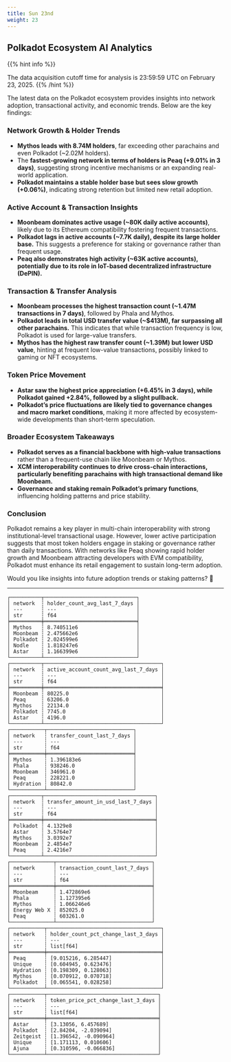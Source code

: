 ```yaml
---
title: Sun 23nd
weight: 23
---
```


## **Polkadot Ecosystem AI Analytics**
{{% hint info %}}

The data acquisition cutoff time for analysis is 23:59:59 UTC on February 23, 2025.
{{% /hint %}}

The latest data on the Polkadot ecosystem provides insights into network adoption, transactional activity, and economic trends. Below are the key findings:

### Network Growth & Holder Trends
- **Mythos leads with 8.74M holders**, far exceeding other parachains and even Polkadot (~2.02M holders).
- The **fastest-growing network in terms of holders is Peaq (+9.01% in 3 days)**, suggesting strong incentive mechanisms or an expanding real-world application.
- **Polkadot maintains a stable holder base but sees slow growth (+0.06%)**, indicating strong retention but limited new retail adoption.

### Active Account & Transaction Insights
- **Moonbeam dominates active usage (~80K daily active accounts)**, likely due to its Ethereum compatibility fostering frequent transactions.
- **Polkadot lags in active accounts (~7.7K daily), despite its large holder base.** This suggests a preference for staking or governance rather than frequent usage.
- **Peaq also demonstrates high activity (~63K active accounts), potentially due to its role in IoT-based decentralized infrastructure (DePIN).**

### Transaction & Transfer Analysis
- **Moonbeam processes the highest transaction count (~1.47M transactions in 7 days)**, followed by Phala and Mythos.
- **Polkadot leads in total USD transfer value (~$413M), far surpassing all other parachains.** This indicates that while transaction frequency is low, Polkadot is used for large-value transfers.
- **Mythos has the highest raw transfer count (~1.39M) but lower USD value**, hinting at frequent low-value transactions, possibly linked to gaming or NFT ecosystems.

### Token Price Movement
- **Astar saw the highest price appreciation (+6.45% in 3 days), while Polkadot gained +2.84%, followed by a slight pullback.**
- **Polkadot’s price fluctuations are likely tied to governance changes and macro market conditions**, making it more affected by ecosystem-wide developments than short-term speculation.

### Broader Ecosystem Takeaways
- **Polkadot serves as a financial backbone with high-value transactions** rather than a frequent-use chain like Moonbeam or Mythos.
- **XCM interoperability continues to drive cross-chain interactions, particularly benefiting parachains with high transactional demand like Moonbeam.**
- **Governance and staking remain Polkadot’s primary functions**, influencing holding patterns and price stability.

### Conclusion
Polkadot remains a key player in multi-chain interoperability with strong institutional-level transactional usage. However, lower active participation suggests that most token holders engage in staking or governance rather than daily transactions. With networks like Peaq showing rapid holder growth and Moonbeam attracting developers with EVM compatibility, Polkadot must enhance its retail engagement to sustain long-term adoption.

Would you like insights into future adoption trends or staking patterns? 🚀

---

```
┌──────────┬──────────────────────────────┐
│ network  ┆ holder_count_avg_last_7_days │
│ ---      ┆ ---                          │
│ str      ┆ f64                          │
╞══════════╪══════════════════════════════╡
│ Mythos   ┆ 8.740511e6                   │
│ Moonbeam ┆ 2.475662e6                   │
│ Polkadot ┆ 2.024599e6                   │
│ Nodle    ┆ 1.818247e6                   │
│ Astar    ┆ 1.166399e6                   │
└──────────┴──────────────────────────────┘
┌──────────┬──────────────────────────────────────┐
│ network  ┆ active_account_count_avg_last_7_days │
│ ---      ┆ ---                                  │
│ str      ┆ f64                                  │
╞══════════╪══════════════════════════════════════╡
│ Moonbeam ┆ 80225.0                              │
│ Peaq     ┆ 63206.0                              │
│ Mythos   ┆ 22134.0                              │
│ Polkadot ┆ 7745.0                               │
│ Astar    ┆ 4196.0                               │
└──────────┴──────────────────────────────────────┘
┌───────────┬────────────────────────────┐
│ network   ┆ transfer_count_last_7_days │
│ ---       ┆ ---                        │
│ str       ┆ f64                        │
╞═══════════╪════════════════════════════╡
│ Mythos    ┆ 1.396183e6                 │
│ Phala     ┆ 938246.0                   │
│ Moonbeam  ┆ 346961.0                   │
│ Peaq      ┆ 228221.0                   │
│ Hydration ┆ 80842.0                    │
└───────────┴────────────────────────────┘
┌──────────┬────────────────────────────────────┐
│ network  ┆ transfer_amount_in_usd_last_7_days │
│ ---      ┆ ---                                │
│ str      ┆ f64                                │
╞══════════╪════════════════════════════════════╡
│ Polkadot ┆ 4.1329e8                           │
│ Astar    ┆ 3.5764e7                           │
│ Mythos   ┆ 3.0392e7                           │
│ Moonbeam ┆ 2.4854e7                           │
│ Peaq     ┆ 2.4216e7                           │
└──────────┴────────────────────────────────────┘
┌──────────────┬───────────────────────────────┐
│ network      ┆ transaction_count_last_7_days │
│ ---          ┆ ---                           │
│ str          ┆ f64                           │
╞══════════════╪═══════════════════════════════╡
│ Moonbeam     ┆ 1.472869e6                    │
│ Phala        ┆ 1.127395e6                    │
│ Mythos       ┆ 1.066246e6                    │
│ Energy Web X ┆ 852025.0                      │
│ Peaq         ┆ 603261.0                      │
└──────────────┴───────────────────────────────┘
┌───────────┬─────────────────────────────────────┐
│ network   ┆ holder_count_pct_change_last_3_days │
│ ---       ┆ ---                                 │
│ str       ┆ list[f64]                           │
╞═══════════╪═════════════════════════════════════╡
│ Peaq      ┆ [9.015216, 6.285447]                │
│ Unique    ┆ [0.604945, 0.623476]                │
│ Hydration ┆ [0.198309, 0.128063]                │
│ Mythos    ┆ [0.070912, 0.070718]                │
│ Polkadot  ┆ [0.065541, 0.028258]                │
└───────────┴─────────────────────────────────────┘
┌───────────┬────────────────────────────────────┐
│ network   ┆ token_price_pct_change_last_3_days │
│ ---       ┆ ---                                │
│ str       ┆ list[f64]                          │
╞═══════════╪════════════════════════════════════╡
│ Astar     ┆ [3.13056, 6.457689]                │
│ Polkadot  ┆ [2.84204, -2.039094]               │
│ Zeitgeist ┆ [1.396542, -0.090964]              │
│ Unique    ┆ [1.171113, 0.010606]               │
│ Ajuna     ┆ [0.310596, -0.066836]              │
└───────────┴────────────────────────────────────┘
```
